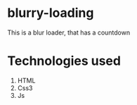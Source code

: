# blurry-loading
This is a blur loader, that has a countdown
# Technologies used
1. HTML
2. Css3
3. Js
